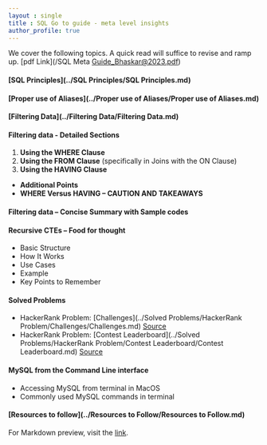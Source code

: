 ```yaml
---
layout : single
title : SQL Go to guide - meta level insights
author_profile: true
---
```


We cover the following topics. A quick read will suffice to revise and ramp up.  [pdf Link](/SQL Meta Guide_Bhaskar@2023.pdf)  
  
#### [SQL Principles](../SQL Principles/SQL Principles.md)

#### [Proper use of Aliases](../Proper use of Aliases/Proper use of Aliases.md)

#### [Filtering Data](../Filtering Data/Filtering Data.md)

#### Filtering data - Detailed Sections
1. **Using the WHERE Clause**
2. **Using the FROM Clause** (specifically in Joins with the ON Clause)
3. **Using the HAVING Clause**
- **Additional Points**
- **WHERE Versus HAVING – CAUTION AND TAKEAWAYS**

#### Filtering data – Concise Summary with Sample codes

#### Recursive CTEs – Food for thought
- Basic Structure
- How It Works
- Use Cases
- Example
- Key Points to Remember

#### Solved Problems
- HackerRank Problem: [Challenges](../Solved Problems/HackerRank Problem/Challenges/Challenges.md) [Source](https://www.hackerrank.com/challenges/challenges/problem)
- HackerRank Problem: [Contest Leaderboard](../Solved Problems/HackerRank Problem/Contest Leaderboard/Contest Leaderboard.md) [Source](https://www.hackerrank.com/challenges/contest-leaderboard/problem)

#### MySQL from the Command Line interface
- Accessing MySQL from terminal in MacOS
- Commonly used MySQL commands in terminal

#### [Resources to follow](../Resources to Follow/Resources to Follow.md)

For Markdown preview, visit the [link](https://markdownlivepreview.com).
